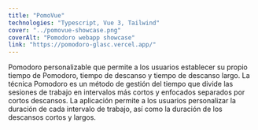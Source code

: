 ```yaml
---
title: "PomoVue"
technologies: "Typescript, Vue 3, Tailwind"
cover: "../pomovue-showcase.png"
coverAlt: "Pomodoro webapp showcase"
link: "https://pomodoro-glasc.vercel.app/"
---
```



Pomodoro personalizable que permite a los usuarios establecer su propio tiempo de Pomodoro, tiempo de descanso y tiempo de descanso largo. La técnica Pomodoro es un método de gestión del tiempo que divide las sesiones de trabajo en intervalos más cortos y enfocados separados por cortos descansos.
La aplicación permite a los usuarios personalizar la duración de cada intervalo de trabajo, así como la duración de los descansos cortos y largos.
